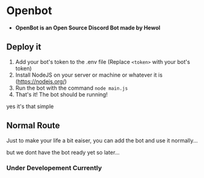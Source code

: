 # Openbot
- **OpenBot is an Open Source Discord Bot made by Hewol**

## Deploy it
1. Add your bot's token to the .env file (Replace `<token>` with your bot's token)
2. Install NodeJS on your server or machine or whatever it is (https://nodejs.org/)
3. Run the bot with the command `node main.js`
4. That's it! The bot should be running!

yes it's that simple

## Normal Route
Just to make your life a bit eaiser, you can add the bot and use it normally...

but we dont have the bot ready yet so later...

### Under Developement Currently
